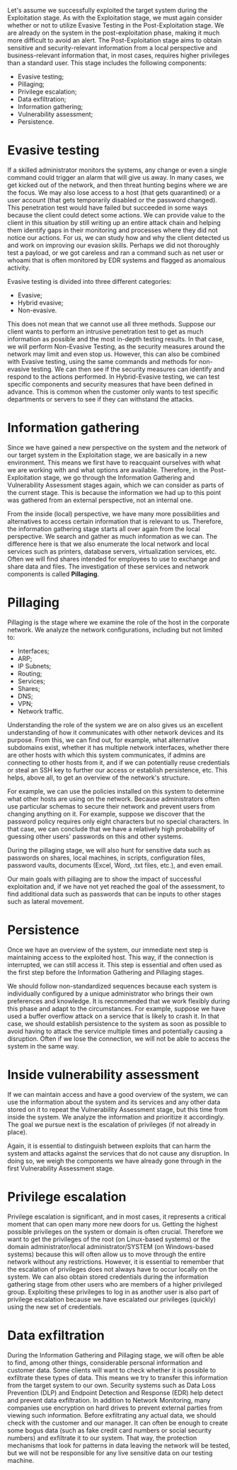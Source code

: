 Let's assume we successfully exploited the target system during the Exploitation stage. As with the Exploitation stage, we must again consider whether or not to utilize Evasive Testing in the Post-Exploitation stage. We are already on the system in the post-exploitation phase, making it much more difficult to avoid an alert. The Post-Exploitation stage aims to obtain sensitive and security-relevant information from a local perspective and business-relevant information that, in most cases, requires higher privileges than a standard user. This stage includes the following components:

- Evasive testing;
- Pillaging;
- Privilege escalation;
- Data exfiltration;
- Information gathering;
- Vulnerability assessment;
- Persistence.


# Evasive testing

If a skilled administrator monitors the systems, any change or even a single command could trigger an alarm that will give us away. In many cases, we get kicked out of the network, and then threat hunting begins where we are the focus. We may also lose access to a host (that gets quarantined) or a user account (that gets temporarily disabled or the password changed). This penetration test would have failed but succeeded in some ways because the client could detect some actions. We can provide value to the client in this situation by still writing up an entire attack chain and helping them identify gaps in their monitoring and processes where they did not notice our actions. For us, we can study how and why the client detected us and work on improving our evasion skills. Perhaps we did not thoroughly test a payload, or we got careless and ran a command such as net user or whoami that is often monitored by EDR systems and flagged as anomalous activity.

Evasive testing is divided into three different categories:

- Evasive;
- Hybrid evasive;
- Non-evasive.

This does not mean that we cannot use all three methods. Suppose our client wants to perform an intrusive penetration test to get as much information as possible and the most in-depth testing results. In that case, we will perform Non-Evasive Testing, as the security measures around the network may limit and even stop us. However, this can also be combined with Evasive testing, using the same commands and methods for non-evasive testing. We can then see if the security measures can identify and respond to the actions performed. In Hybrid-Evasive testing, we can test specific components and security measures that have been defined in advance. This is common when the customer only wants to test specific departments or servers to see if they can withstand the attacks.

# Information gathering

Since we have gained a new perspective on the system and the network of our target system in the Exploitation stage, we are basically in a new environment. This means we first have to reacquaint ourselves with what we are working with and what options are available. Therefore, in the Post-Exploitation stage, we go through the Information Gathering and Vulnerability Assessment stages again, which we can consider as parts of the current stage. This is because the information we had up to this point was gathered from an external perspective, not an internal one.

From the inside (local) perspective, we have many more possibilities and alternatives to access certain information that is relevant to us. Therefore, the information gathering stage starts all over again from the local perspective. We search and gather as much information as we can. The difference here is that we also enumerate the local network and local services such as printers, database servers, virtualization services, etc. Often we will find shares intended for employees to use to exchange and share data and files. The investigation of these services and network components is called **Pillaging**.

# Pillaging

Pillaging is the stage where we examine the role of the host in the corporate network. We analyze the network configurations, including but not limited to:
- Interfaces;
- ARP;
- IP Subnets;
- Routing;
- Services;
- Shares;
- DNS;
- VPN;
- Network traffic.


Understanding the role of the system we are on also gives us an excellent understanding of how it communicates with other network devices and its purpose. From this, we can find out, for example, what alternative subdomains exist, whether it has multiple network interfaces, whether there are other hosts with which this system communicates, if admins are connecting to other hosts from it, and if we can potentially reuse credentials or steal an SSH key to further our access or establish persistence, etc. This helps, above all, to get an overview of the network's structure.

For example, we can use the policies installed on this system to determine what other hosts are using on the network. Because administrators often use particular schemas to secure their network and prevent users from changing anything on it. For example, suppose we discover that the password policy requires only eight characters but no special characters. In that case, we can conclude that we have a relatively high probability of guessing other users' passwords on this and other systems.

During the pillaging stage, we will also hunt for sensitive data such as passwords on shares, local machines, in scripts, configuration files, password vaults, documents (Excel, Word, .txt files, etc.), and even email.

Our main goals with pillaging are to show the impact of successful exploitation and, if we have not yet reached the goal of the assessment, to find additional data such as passwords that can be inputs to other stages such as lateral movement.

# Persistence

Once we have an overview of the system, our immediate next step is maintaining access to the exploited host. This way, if the connection is interrupted, we can still access it. This step is essential and often used as the first step before the Information Gathering and Pillaging stages.

We should follow non-standardized sequences because each system is individually configured by a unique administrator who brings their own preferences and knowledge. It is recommended that we work flexibly during this phase and adapt to the circumstances. For example, suppose we have used a buffer overflow attack on a service that is likely to crash it. In that case, we should establish persistence to the system as soon as possible to avoid having to attack the service multiple times and potentially causing a disruption. Often if we lose the connection, we will not be able to access the system in the same way.

# Inside vulnerability assessment

If we can maintain access and have a good overview of the system, we can use the information about the system and its services and any other data stored on it to repeat the Vulnerability Assessment stage, but this time from inside the system. We analyze the information and prioritize it accordingly. The goal we pursue next is the escalation of privileges (if not already in place).

Again, it is essential to distinguish between exploits that can harm the system and attacks against the services that do not cause any disruption. In doing so, we weigh the components we have already gone through in the first Vulnerability Assessment stage.

# Privilege escalation

Privilege escalation is significant, and in most cases, it represents a critical moment that can open many more new doors for us. Getting the highest possible privileges on the system or domain is often crucial. Therefore we want to get the privileges of the root (on Linux-based systems) or the domain administrator/local administrator/SYSTEM (on Windows-based systems) because this will often allow us to move through the entire network without any restrictions.
However, it is essential to remember that the escalation of privileges does not always have to occur locally on the system. We can also obtain stored credentials during the information gathering stage from other users who are members of a higher privileged group. Exploiting these privileges to log in as another user is also part of privilege escalation because we have escalated our privileges (quickly) using the new set of credentials.

# Data exfiltration

During the Information Gathering and Pillaging stage, we will often be able to find, among other things, considerable personal information and customer data. Some clients will want to check whether it is possible to exfiltrate these types of data. This means we try to transfer this information from the target system to our own. Security systems such as Data Loss Prevention (DLP) and Endpoint Detection and Response (EDR) help detect and prevent data exfiltration. In addition to Network Monitoring, many companies use encryption on hard drives to prevent external parties from viewing such information. Before exfiltrating any actual data, we should check with the customer and our manager. It can often be enough to create some bogus data (such as fake credit card numbers or social security numbers) and exfiltrate it to our system. That way, the protection mechanisms that look for patterns in data leaving the network will be tested, but we will not be responsible for any live sensitive data on our testing machine.